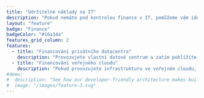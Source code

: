 ```yaml
---
title: "Udržitelné náklady na IT"
description: "Pokud nemáte pod kontrolou finance v IT, pomůžeme vám identifikovat nedostatky a navrhnout řešení pomocí kterého získáte přehled o nákladech v IT a tím vytvoříte transparentně financovanou a provozovanou IT infrastrukturu."
layout: "feature"
badge: "Finance"
badgeColor: "#16a34a"
features_grid_column: 2
features:
  - title: "Financování privátního datacentra"
    description: "Provozujete vlastní datové centrum a zatím pohlížíte na celou infrastrukturu jako na jeden celek a neřešíte kolik stojí jednotlivé projekty, které vaši infrastrukturu konzumují? Pomůžeme vám s návrhem, který tyto náklady rozkryje a do firmy přinese transparentnost financování a taktéž spravedlivé rozúčtování těchto nákladů mezi jednotlivé týmy."
  - title: "Financování veřejného cloudu"
    description: "Pokud provozujete infrastrukturu ve veřejném cloudu, určitě jste se dostali do situace, kdy vám začala infrastruktura přerůstat přes hlavu co se týče financování a nyní hledáte cestu jak celou věc řešit. Pomůžeme vám z indentifikací a měřením vašeho veřejného cloudu a přeneseme tyto výsledky do řízení IT."
#demo:
#  description: "See how our developer-friendly architecture makes building websites a breeze."
#  image: "/images/feature-3.svg"
---
```

